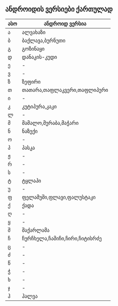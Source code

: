 ## ანდროიდის ვერსიები ქართულად


| ასო | ანდროიდ ვერსია 
|---- |----
| ა | ალვახაზი | 
| ბ | ბაქლავა,ბურნუთი | 
| გ | გოზინაყი | 
| დ | დანაკის-კუდი | 
| ე | - | 
| ვ | - | 
| ზ | ზეფირი | 
| თ | თათარა,თაფლაკვერი,თაფლიპური | 
| ი | - | 
| კ | კუტიპურა,კაკი | 
| ლ | - | 
| მ | მამალო,მურაბა,მაჭარი | 
| ნ | ნაზუქი | 
| ო | - | 
| პ | პასკა | 
| ჟ | - | 
| რ | - | 
| ს | - | 
| ტ | ტყლაპი | 
| უ | - | 
| ფ | ფელამუში,ფლავი,ფალუსტაკი | 
| ქ | ქადა | 
| ღ | - | 
| ყ | - | 
| შ | შაქარლამა | 
| ჩ | ჩურჩხელა,ჩამიჩი,ჩირი,ჩიტისრძე | 
| ც | - | 
| ძ | - | 
| წ | - |
| ჭ | - |
| ხ | - |
| ჯ | - |
| ჰ | ჰალვა |

